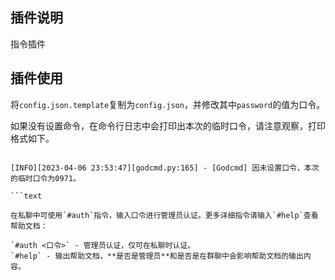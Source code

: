 ## 插件说明

指令插件

## 插件使用

将`config.json.template`复制为`config.json`，并修改其中`password`的值为口令。

如果没有设置命令，在命令行日志中会打印出本次的临时口令，请注意观察，打印格式如下。

```text

[INFO][2023-04-06 23:53:47][godcmd.py:165] - [Godcmd] 因未设置口令，本次的临时口令为0971。

```text

在私聊中可使用`#auth`指令，输入口令进行管理员认证。更多详细指令请输入`#help`查看帮助文档：

`#auth <口令>` - 管理员认证，仅可在私聊时认证。
`#help` - 输出帮助文档，**是否是管理员**和是否是在群聊中会影响帮助文档的输出内容。
